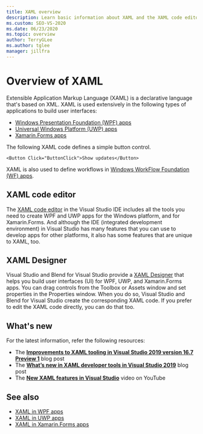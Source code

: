 ```yaml
---
title: XAML overview
description: Learn basic information about XAML and the XAML code editor and XAML Designer tools in Visual Studio.
ms.custom: SEO-VS-2020
ms.date: 06/23/2020
ms.topic: overview
author: TerryGLee
ms.author: tglee
manager: jillfra
---
```

# Overview of XAML

Extensible Application Markup Language (XAML) is a declarative language that's based on XML. XAML is used extensively in the following types of applications to build user interfaces:

- [Windows Presentation Foundation (WPF) apps](/dotnet/framework/wpf/advanced/xaml-in-wpf)
- [Universal Windows Platform (UWP) apps](/windows/uwp/xaml-platform/xaml-overview)
- [Xamarin.Forms apps](/xamarin/xamarin-forms/xaml/)

The following XAML code defines a simple button control.

```xaml
<Button Click="ButtonClick">Show updates</Button>
```

XAML is also used to define workflows in [Windows WorkFlow Foundation (WF) apps](/dotnet/framework/windows-workflow-foundation/serializing-workflows-and-activities-to-and-from-xaml).

## XAML code editor

The [XAML code editor](xaml-code-editor.md) in the Visual Studio IDE includes all the tools you need to create WPF and UWP apps for the Windows platform, and for Xamarin.Forms. And although the IDE (integrated development environment) in Visual Studio has many features that you can use to develop apps for other platforms, it also has some features that are unique to XAML, too.

## XAML Designer

Visual Studio and Blend for Visual Studio provide a [XAML Designer](creating-a-ui-by-using-xaml-designer-in-visual-studio.md) that helps you build user interfaces (UI) for WPF, UWP, and Xamarin.Forms apps. You can drag controls from the Toolbox or Assets window and set properties in the Properties window. When you do so, Visual Studio and Blend for Visual Studio create the corresponding XAML code. If you prefer to edit the XAML code directly, you can do that too.

## What's new

For the latest information, refer the following resources:

- The **[Improvements to XAML tooling in Visual Studio 2019 version 16.7 Preview 1](https://devblogs.microsoft.com/visualstudio/improvements-to-xaml-tooling-in-visual-studio-2019-version-16-7-preview-1/)** blog post
- The **[What’s new in XAML developer tools in Visual Studio 2019](https://devblogs.microsoft.com/visualstudio/whats-new-in-xaml-developer-tools-in-visual-studio-2019-for-wpf-uwp/)** blog post
- The **[New XAML features in Visual Studio](https://youtu.be/yI9OyA4ZM2E)** video on YouTube

## See also

- [XAML in WPF apps](/dotnet/framework/wpf/advanced/xaml-in-wpf)
- [XAML in UWP apps](/windows/uwp/xaml-platform/xaml-overview)
- [XAML in Xamarin.Forms apps](/xamarin/xamarin-forms/xaml/)
